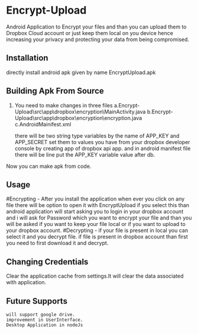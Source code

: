 Encrypt-Upload
==============
Android Application to Encrypt your files and than you can upload them to Dropbox Cloud account or just keep them local on you device hence increasing your privacy and protecting your data from being compromised.


## Installation 
 directly install android apk given by name EncryptUpload.apk


## Building Apk From Source

1. You need to make changes in three files 
	a.Encrypt-Upload\src\app\dropbox\encryption\MainActivity.java
	b.Encrypt-Upload\src\app\dropbox\encryption\encryption.java
	c.AndroidMainifest.xml
	
   there will be two string type variables by the name of APP_KEY and APP_SECRET set them to values you have from your dropbox     developer console by creating app of dropbox api app. 
   and in android manifest file there will be line 
    <data android:scheme="db-" /> put the APP_KEY variable value after db.
	
Now you can make apk from code.

## Usage
   #Encrypting -
   After you install the application when ever you click on any file there will be option to open it with EncryptUpload if you select this than android application will start asking you to login in your dropbox account and i will ask for Password which you want to encrypt your file and than you will be asked if you want to keep your file local or if you want to upload to your dropbox account.
   #Decrypting -
   if your file is present in local you can select it and you decrypt file.
   if file is present in dropbox account than first you need to first download it and decrypt.
   
## Changing Credentials
   Clear the application cache from settings.It will clear the data associated with application.
   
## Future Supports 
    will support google drive. 
    improvement in UserInterface.
    Desktop Application in nodeJs 
    
	
    
